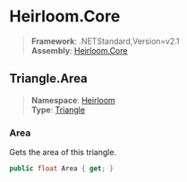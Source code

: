 # Heirloom.Core

> **Framework**: .NETStandard,Version=v2.1  
> **Assembly**: [Heirloom.Core][0]  

## Triangle.Area

> **Namespace**: [Heirloom][0]  
> **Type**: [Triangle][1]  

### Area

Gets the area of this triangle.

```cs
public float Area { get; }
```

[0]: ../../../Heirloom.Core.md
[1]: ../Triangle.md
